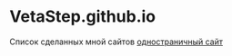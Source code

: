 # VetaStep.github.io
Список сделанных мной сайтов
[одностраничный сайт](VetaStep.github.io/github "простой сайт")
